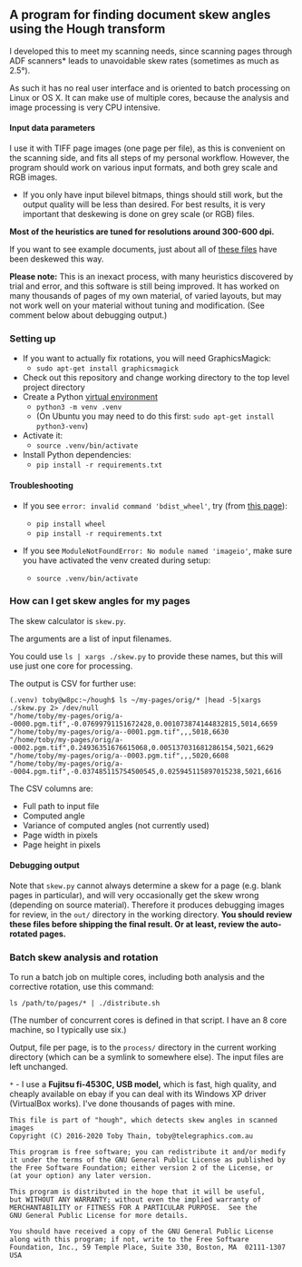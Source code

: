 ## A program for finding document skew angles using the Hough transform

I developed this to meet my scanning needs, since scanning pages through
ADF scanners* leads to unavoidable skew rates (sometimes as much as 2.5°).

As such it has no real user interface and is oriented to batch processing
on Linux or OS X. It can make use of multiple cores, because the
analysis and image processing is very CPU intensive.

#### Input data parameters

I use it with TIFF page images (one page per file),
as this is convenient on the scanning side, and fits all steps of my
personal workflow. However, the program should work on various input
formats, and both grey scale and RGB images.

* If you only have input bilevel bitmaps, things should still work,
  but the output quality will be less than desired. For best results,
  it is very important that deskewing is done on grey scale (or RGB) files.

**Most of the heuristics are tuned for resolutions around 300-600 dpi.**

If you want to see example documents, just about all of
[these files](http://docs.telegraphics.com.au/) have been deskewed this way.

**Please note:** This is an inexact process, with many heuristics discovered
by trial and error, and this software is still being improved.
It has worked on many thousands of pages of my own material, of varied layouts,
but may not work well on your material without tuning and modification.
(See comment below about debugging output.)

### Setting up

* If you want to actually fix rotations, you will need GraphicsMagick:
  - `sudo apt-get install graphicsmagick`
* Check out this repository and change working directory
  to the top level project directory
* Create a Python [virtual environment](https://docs.python.org/3/tutorial/venv.html)
  - `python3 -m venv .venv`
  - (On Ubuntu you may need to do this first: `sudo apt-get install python3-venv`)
* Activate it:
  - `source .venv/bin/activate`
* Install Python dependencies:
  - `pip install -r requirements.txt`

#### Troubleshooting

* If you see `error: invalid command 'bdist_wheel'`,
  try (from [this page](https://stackoverflow.com/a/44862371/173515)):
  - `pip install wheel`
  - `pip install -r requirements.txt`

* If you see `ModuleNotFoundError: No module named 'imageio'`,
  make sure you have activated the venv created during setup:
  - `source .venv/bin/activate`

### How can I get skew angles for my pages

The skew calculator is `skew.py`.

The arguments are a list of input filenames.

You could use `ls | xargs ./skew.py` to provide these names,
but this will use just one core for processing.

The output is CSV for further use:

    (.venv) toby@w8pc:~/hough$ ls ~/my-pages/orig/* |head -5|xargs ./skew.py 2> /dev/null
    "/home/toby/my-pages/orig/a--0000.pgm.tif",-0.07699791151672428,0.001073874144832815,5014,6659
    "/home/toby/my-pages/orig/a--0001.pgm.tif",,,5018,6630
    "/home/toby/my-pages/orig/a--0002.pgm.tif",0.24936351676615068,0.005137031681286154,5021,6629
    "/home/toby/my-pages/orig/a--0003.pgm.tif",,,5020,6608
    "/home/toby/my-pages/orig/a--0004.pgm.tif",-0.037485115754500545,0.025945115897015238,5021,6616

The CSV columns are:
* Full path to input file
* Computed angle
* Variance of computed angles (not currently used)
* Page width in pixels
* Page height in pixels

#### Debugging output

Note that `skew.py` cannot always determine a skew for a page
(e.g. blank pages in particular), and will very occasionally get the skew wrong
(depending on source material).
Therefore it produces debugging images for review, in the `out/` directory
in the working directory.
**You should review these files before shipping the final result.
Or at least, review the auto-rotated pages.**

### Batch skew analysis and rotation

To run a batch job on multiple cores, including both analysis and
the corrective rotation, use this command:

    ls /path/to/pages/* | ./distribute.sh

(The number of concurrent cores is defined in that script.
I have an 8 core machine, so I typically use six.)

Output, file per page, is to the `process/` directory in the current
working directory (which can be a symlink to somewhere else).
The input files are left unchanged.


`*` - I use a **Fujitsu fi-4530C, USB model,** which is fast, high quality,
and cheaply available on ebay if you can deal with
its Windows XP driver (VirtualBox works). I've done thousands of pages
with mine.



    This file is part of "hough", which detects skew angles in scanned images
    Copyright (C) 2016-2020 Toby Thain, toby@telegraphics.com.au

    This program is free software; you can redistribute it and/or modify
    it under the terms of the GNU General Public License as published by
    the Free Software Foundation; either version 2 of the License, or
    (at your option) any later version.

    This program is distributed in the hope that it will be useful,
    but WITHOUT ANY WARRANTY; without even the implied warranty of
    MERCHANTABILITY or FITNESS FOR A PARTICULAR PURPOSE.  See the
    GNU General Public License for more details.

    You should have received a copy of the GNU General Public License
    along with this program; if not, write to the Free Software
    Foundation, Inc., 59 Temple Place, Suite 330, Boston, MA  02111-1307  USA
